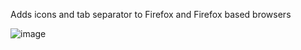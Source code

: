 Adds icons and tab separator to Firefox and Firefox based browsers


![image](https://github.com/flappybirdismydinner/Firefox-icons-and-tab-separator/assets/135101313/d88a78cc-1a27-4e58-8539-7c09cd1c6be2)

